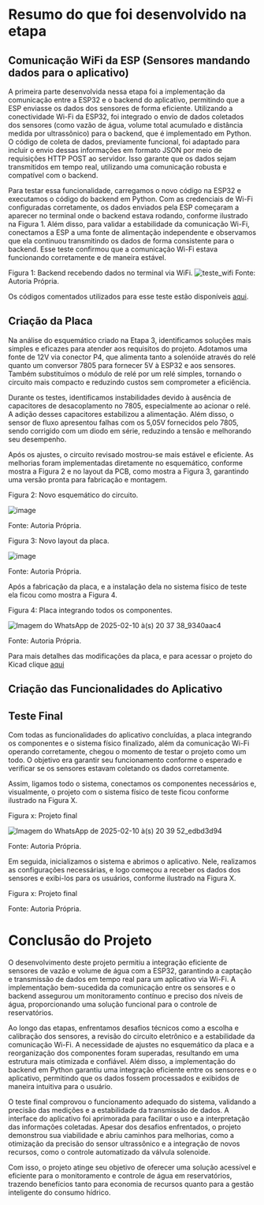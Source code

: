 # Resumo do que foi desenvolvido na etapa

## Comunicação WiFi da ESP (Sensores mandando dados para o aplicativo)

A primeira parte desenvolvida nessa etapa foi a implementação da comunicação entre a ESP32 e o backend do aplicativo, permitindo que a ESP enviasse os dados dos sensores de forma eficiente. Utilizando a conectividade Wi-Fi da ESP32, foi integrado o envio de dados coletados dos sensores (como vazão de água, volume total acumulado e distância medida por ultrassônico) para o backend, que é implementado em Python. O código de coleta de dados, previamente funcional, foi adaptado para incluir o envio dessas informações em formato JSON por meio de requisições HTTP POST ao servidor. Isso garante que os dados sejam transmitidos em tempo real, utilizando uma comunicação robusta e compatível com o backend.

Para testar essa funcionalidade, carregamos o novo código na ESP32 e executamos o código do backend em Python. Com as credenciais de Wi-Fi configuradas corretamente, os dados enviados pela ESP começaram a aparecer no terminal onde o backend estava rodando, conforme ilustrado na Figura 1. Além disso, para validar a estabilidade da comunicação Wi-Fi, conectamos a ESP a uma fonte de alimentação independente e observamos que ela continuou transmitindo os dados de forma consistente para o backend. Esse teste confirmou que a comunicação Wi-Fi estava funcionando corretamente e de maneira estável.

Figura 1: Backend recebendo dados no terminal via WiFi.
![teste_wifi](https://github.com/user-attachments/assets/1c2cc8ed-e558-497a-9d10-c9f7d73ad977)
Fonte: Autoria Própria.

Os códigos comentados utilizados para esse teste estão disponíveis [aqui](https://github.com/LauraMWerneck/Projeto_Integrador_3/tree/main/Etapa%204/Teste%20WiFi).

## Criação da Placa
Na análise do esquemático criado na Etapa 3, identificamos soluções mais simples e eficazes para atender aos requisitos do projeto. Adotamos uma fonte de 12V via conector P4, que alimenta tanto a solenóide através do relé quanto um conversor 7805 para fornecer 5V à ESP32 e aos sensores. Também substituímos o módulo de relé por um relé simples, tornando o circuito mais compacto e reduzindo custos sem comprometer a eficiência.

Durante os testes, identificamos instabilidades devido à ausência de capacitores de desacoplamento no 7805, especialmente ao acionar o relé. A adição desses capacitores estabilizou a alimentação. Além disso, o sensor de fluxo apresentou falhas com os 5,05V fornecidos pelo 7805, sendo corrigido com um diodo em série, reduzindo a tensão e melhorando seu desempenho.

Após os ajustes, o circuito revisado mostrou-se mais estável e eficiente. As melhorias foram implementadas diretamente no esquemático, conforme mostra a Figura 2 e no layout da PCB, como mostra a Figura 3, garantindo uma versão pronta para fabricação e montagem.

Figura 2: Novo esquemático do circuito.

![image](https://github.com/user-attachments/assets/5c3e8f1a-b9ca-4e52-bfe0-14bd2a233932)

Fonte: Autoria Própria.

Figura 3: Novo layout da placa.

![image](https://github.com/user-attachments/assets/ef91b98a-1fe3-4cbc-ab22-4aedd2df1495)

Fonte: Autoria Própria.

Após a fabricação da placa, e a instalação dela no sistema físico de teste ela ficou como mostra a Figura 4.

Figura 4: Placa integrando todos os componentes.

![Imagem do WhatsApp de 2025-02-10 à(s) 20 37 38_9340aac4](https://github.com/user-attachments/assets/74f50ccc-80f7-4c33-ab5c-cf762a882bdb)

Fonte: Autoria Própria.

Para mais detalhes das modificações da placa, e para acessar o projeto do Kicad clique [aqui](https://github.com/LauraMWerneck/Projeto_Integrador_3/tree/main/Projeto%20Final/Placa)

## Criação das Funcionalidades do Aplicativo


## Teste Final
Com todas as funcionalidades do aplicativo concluídas, a placa integrando os componentes e o sistema físico finalizado, além da comunicação Wi-Fi operando corretamente, chegou o momento de testar o projeto como um todo. O objetivo era garantir seu funcionamento conforme o esperado e verificar se os sensores estavam coletando os dados corretamente.

Assim, ligamos todo o sistema, conectamos os componentes necessários e, visualmente, o projeto com o sistema físico de teste ficou conforme ilustrado na Figura X.

Figura x: Projeto final

![Imagem do WhatsApp de 2025-02-10 à(s) 20 39 52_edbd3d94](https://github.com/user-attachments/assets/0bc586c8-47ae-4b7e-8a55-22eb77664c41)

Fonte: Autoria Própria.

Em seguida, inicializamos o sistema e abrimos o aplicativo. Nele, realizamos as configurações necessárias, e logo começou a receber os dados dos sensores e exibi-los para os usuários, conforme ilustrado na Figura X.

Figura x: Projeto final

Fonte: Autoria Própria.

# Conclusão do Projeto
O desenvolvimento deste projeto permitiu a integração eficiente de sensores de vazão e volume de água com a ESP32, garantindo a captação e transmissão de dados em tempo real para um aplicativo via Wi-Fi. A implementação bem-sucedida da comunicação entre os sensores e o backend assegurou um monitoramento contínuo e preciso dos níveis de água, proporcionando uma solução funcional para o controle de reservatórios.  

Ao longo das etapas, enfrentamos desafios técnicos como a escolha e calibração dos sensores, a revisão do circuito eletrônico e a estabilidade da comunicação Wi-Fi. A necessidade de ajustes no esquemático da placa e a reorganização dos componentes foram superadas, resultando em uma estrutura mais otimizada e confiável. Além disso, a implementação do backend em Python garantiu uma integração eficiente entre os sensores e o aplicativo, permitindo que os dados fossem processados e exibidos de maneira intuitiva para o usuário.  

O teste final comprovou o funcionamento adequado do sistema, validando a precisão das medições e a estabilidade da transmissão de dados. A interface do aplicativo foi aprimorada para facilitar o uso e a interpretação das informações coletadas. Apesar dos desafios enfrentados, o projeto demonstrou sua viabilidade e abriu caminhos para melhorias, como a otimização da precisão do sensor ultrassônico e a integração de novos recursos, como o controle automatizado da válvula solenoide.  

Com isso, o projeto atinge seu objetivo de oferecer uma solução acessível e eficiente para o monitoramento e controle de água em reservatórios, trazendo benefícios tanto para economia de recursos quanto para a gestão inteligente do consumo hídrico.
